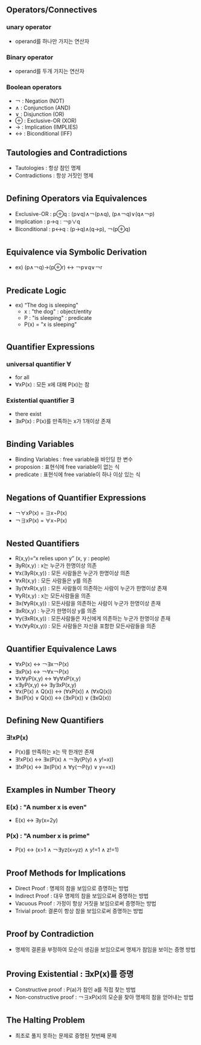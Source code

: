 ## Operators/Connectives
### unary operator
- operand를 하나만 가지는 연산자
### Binary operator
- operand를 두개 가지는 연산자
### Boolean operators
- ￢ : Negation (NOT)
- ∧ : Conjunction (AND)
- ∨ : Disjunction (OR)
- ⊕ : Exclusive-OR (XOR)
- -> : Implication (IMPLIES)
- <-> : Biconditional (IFF)

## Tautologies and Contradictions
- Tautologies : 항상 참인 명제
- Contradictions : 항상 거짓인 명제

#
## Defining Operators via Equivalences
- Exclusive-OR : p⊕q : (p∨q)∧￢(p∧q), (p∧￢q)∨(q∧￢p)
- Implication : p->q : ￢p∨q
- Biconditional : p<->q : (p->q)∧(q->p), ￢(p⊕q)

#
## Equivalence via Symbolic Derivation
- ex) (p∧￢q)->(p⊕r) <-> ￢p∨q∨￢r

#
## Predicate Logic
- ex) “The dog is sleeping"
    * x : "the dog" : object/entity
    * P : "is sleeping" : predicate
    * P(x) = "x is sleeping"

#
## Quantifier Expressions
### universal quantifier ∀
- for all
- ∀xP(x) : 모든 x에 대해 P(x)는 참
### Existential quantifier ∃
- there exist
- ∃xP(x) : P(x)를 만족하는 x가 1개이상 존재

#
## Binding Variables
- Binding Variables : free variable을 바인딩 한 변수
- proposion : 표현식에 free variable이 없는 식
- predicate : 표현식에 free variable이 하나 이상 있는 식

#
## Negations of Quantifier Expressions
- ￢∀xP(x) = ∃x¬P(x)
- ￢∃xP(x) = ∀x¬P(x)

#
## Nested Quantifiers
- R(x,y)=“x relies upon y” (x, y : people)
- ∃yR(x,y) : x는 누군가 한명이상 의존
- ∀x(∃yR(x,y)) : 모든 사람들은 누군가 한명이상 의존
- ∀xR(x,y) : 모든 사람들은 y를 의존
- ∃y(∀xR(x,y)) : 모든 사람들이 의존하는 사람이 누군가 한명이상 존재
- ∀yR(x,y) : x는 모든사람들을 의존
- ∃x(∀yR(x,y)) : 모든사람을 의존하는 사람이 누군가 한명이상 존재
- ∃xR(x,y) : 누군가 한명이상 y를 의존
- ∀y(∃xR(x,y)) : 모든사람들은 자신에게 의존하는 누군가 한명이상 존재
- ∀x(∀yR(x,y)) : 모든 사람들은 자신을 포함한 모든사람들을 의존

#
## Quantifier Equivalence Laws
- ∀xP(x) <-> ￢∃x￢P(x)
- ∃xP(x) <-> ￢∀x￢P(x)
- ∀x∀yP(x,y) <-> ∀y∀xP(x,y)
-  x∃yP(x,y) <-> ∃y∃xP(x,y)
- ∀x(P(x) ∧ Q(x)) <-> (∀xP(x)) ∧ (∀xQ(x))
- ∃x(P(x) ∨ Q(x)) <-> (∃xP(x)) ∨ (∃xQ(x))

#
## Defining New Quantifiers
### ∃!xP(x)
- P(x)를 만족하는 x는 딱 한개만 존재
- ∃!xP(x) <-> ∃x(P(x) ∧ ￢∃y(P(y) ∧ y!=x)) 
- ∃!xP(x) <-> ∃x(P(x) ∧ ∀y(￢P(y) ∨ y==x))

#
## Examples in Number Theory
### E(x) : "A number x is even"
- E(x) <-> ∃y(x=2y)
### P(x) : "A number x is prime"
- P(x) <-> (x>1 ∧ ￢∃yz(x=yz) ∧ y!=1 ∧ z!=1)

#
## Proof Methods for Implications
- Direct Proof : 명제의 참을 보임으로 증명하는 방법
- Indirect Proof : 대우 명제의 참을 보임으로써 증명하는 방법
- Vacuous Proof : 가정이 항상 거짓을 보임으로써 증명하는 방법
- Trivial proof: 결론이 항상 참을 보임으로써 증명하는 방법

#
## Proof by Contradiction
- 명제의 결론을 부정하여 모순이 생김을 보임으로써 명제가 참임을 보이는 증명 방법

#
## Proving Existential : ∃xP(x)를 증명
- Constructive proof : P(a)가 참인 a를 직접 찾는 방법
- Non-constructive proof : ￢∃xP(x)의 모순을 찾아 명제의 참을 얻어내는 방법

#
## The Halting Problem
- 최초로 풀지 못하는 문제로 증명된 첫번째 문제